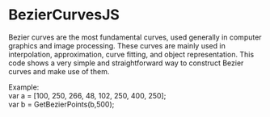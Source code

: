 # BezierCurvesJS

Bezier curves are the most fundamental curves, used generally in computer graphics and image processing. These curves are mainly used in interpolation, approximation, curve fitting, and object representation. This code shows a very simple and straightforward way to construct Bezier curves and make use of them.

Example:<br/>
var a = [100, 250, 266, 48, 102, 250, 400, 250];<br/>
var b = GetBezierPoints(b,500);
